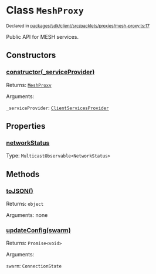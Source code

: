 # Class `MeshProxy`
<sub>Declared in [packages/sdk/client/src/packlets/proxies/mesh-proxy.ts:17](https://github.com/dxos/dxos/blob/main/packages/sdk/client/src/packlets/proxies/mesh-proxy.ts#L17)</sub>


Public API for MESH services.


## Constructors
### [constructor(_serviceProvider)](https://github.com/dxos/dxos/blob/main/packages/sdk/client/src/packlets/proxies/mesh-proxy.ts#L33)



Returns: <code>[MeshProxy](/api/@dxos/client/classes/MeshProxy)</code>

Arguments: 

`_serviceProvider`: <code>[ClientServicesProvider](/api/@dxos/client/interfaces/ClientServicesProvider)</code>


## Properties
### [networkStatus](https://github.com/dxos/dxos/blob/main/packages/sdk/client/src/packlets/proxies/mesh-proxy.ts#L43)
Type: <code>MulticastObservable&lt;NetworkStatus&gt;</code>


## Methods
### [toJSON()](https://github.com/dxos/dxos/blob/main/packages/sdk/client/src/packlets/proxies/mesh-proxy.ts#L37)



Returns: <code>object</code>

Arguments: none

### [updateConfig(swarm)](https://github.com/dxos/dxos/blob/main/packages/sdk/client/src/packlets/proxies/mesh-proxy.ts#L47)



Returns: <code>Promise&lt;void&gt;</code>

Arguments: 

`swarm`: <code>ConnectionState</code>
